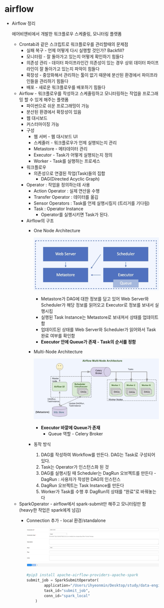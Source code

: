 # airflow

- Airflow 정리
    
    에어비앤비에서 개발한 워크플로우 스케줄링, 모니터링 플랫폼
    
    - Crontab과 같은 스크립트로 워크플로우를 관리할때의 문제점
        - 실패 복구 - 언제 어떻게 다시 실행할 것인가? Backfill?
        - 모니터링 - 잘 돌아가고 있는지 어떻게 확인하기 힘들다
        - 의존성 관리 - 데이터 파이프라인간 의존성이 있는 경우 상위 데이터 파이프라인이 잘 돌아가고 있는지 파악이 힘들다
        - 확장성 - 중앙화해서 관리하는 툴이 없기 때문에 분산된 환경에서 파이프라인들을 관리하기 힘들다
        - 배포 - 새로운 워크플로우를 배포하기 힘들다
    - Airflow - 워크플로우를 작성하고 스케줄링하고 모니터링하는 작업을 프로그래밍 할 수 있게 해주는 플랫폼
        - 파이썬으로 쉬운 프로그래밍이 가능
        - 분산된 환경에서 확장성이 있음
        - 웹 대시보드
        - 커스터마이징 가능
        - 구성
            - 웹 서버 - 웹 대시보드 UI
            - 스케줄러 - 워크플로우가 언제 실행되는지 관리
            - Metastore - 메타데이터 관리
            - Executor - Task가 어떻게 실행되는지 정의
            - Worker - Task를 실행하는 프로세스
        - 워크플로우
            - 의존성으로 연결된 작업(Task)들의 집합
                - DAG(Directed Acyclic Graph)
        - Operator : 작업을 정의하는데 사용
            - Action Operator : 실제 연산을 수행
            - Transfer Operator : 데이터를 옮김
            - Sensor Operators : Task를 언제 실행시킬지 (트리거를 기다림)
            - Task : Operator Instance
                - Operator를 실행시키면 Task가 된다.
        - Airflow의 구조
            - One Node Architecture
                
                ![Untitled](Image/Untitled.png)
                
                - Metastore가 DAG에 대한 정보를 담고 있어 Web Server와 Scheduler가 해당 정보를 읽어오고 Executor로 정보를 보내서 실행시킴
                - 실행된 Task Instance는 Metastore로 보내져서 상태를 업데이트함
                - 업데이트된 상태를 Web Server와 Scheduler가 읽어와서 Task 완료 여부를 확인함
                - **Executor 안에 Queue가 존재 - Task의 순서를 정함**
            - Multi-Node Architecture
                
                ![Untitled](Image/Untitled%201.png)
                
                - **Executor 바깥에 Queue가 존재**
                    - Queue 역할 - Celery Broker
            - 동작 방식
                1. DAG를 작성하여 Workflow를 만든다. DAG는 Task로 구성되어 있다.
                2. Task는 Operator가 인스턴스화 된 것
                3. DAG를 실행시킬 때 Scheduler는 DagRun 오브젝트를 만든다 - DagRun : 사용자가 작성한 DAG의 인스턴스
                4. DagRun 오브젝트는 Task Instance를 만든다
                5. Worker가 Task를 수행 후 DagRun의 상태를 “완료”로 바꿔놓는다
    - SparkOperator - airflow에서 spark-submit만 해주고 모니터링만 함 (heavy한 작업은 spark에게 넘김)
        - Connection 추가 - local 환경/standalone
            
            ![Untitled](Image/Untitled%202.png)
            
            ```python
            #pip3 install apache-airflow-providers-apache-spark
            submit_job = SparkSubmitOperator(
                    application="/Users/ihyeonmin/Desktop/study/data-engineering/01-spark/count_trips_sql.py",
                    task_id="submit_job",
                    conn_id="spark_local"
                )
            ```